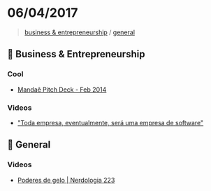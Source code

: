 # 06/04/2017

> [business & entrepreneurship](#briefcase-business--entrepreneurship) / [general](#beers-general)


## :briefcase: Business & Entrepreneurship

### Cool
- [Mandaê Pitch Deck - Feb 2014](https://www.slideshare.net/AlexanderJarvis/mandae-slideshare140615181107phpapp01)

### Videos
- ["Toda empresa, eventualmente, será uma empresa de software"](https://www.youtube.com/watch?v=Gge6-p7-GSE)


## :beers: General

### Videos
- [Poderes de gelo | Nerdologia 223](https://www.youtube.com/watch?v=1CSssfKz8so)